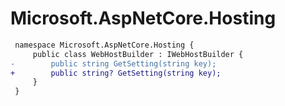 # Microsoft.AspNetCore.Hosting

``` diff
 namespace Microsoft.AspNetCore.Hosting {
     public class WebHostBuilder : IWebHostBuilder {
-        public string GetSetting(string key);
+        public string? GetSetting(string key);
     }
 }
```


